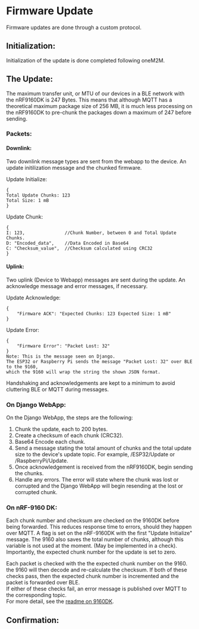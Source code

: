 # Firmware Update
Firmware updates are done through a custom protocol.
## Initialization:
Initialization of the update is done completed following oneM2M.

## The Update:
The maximum transfer unit, or MTU of our devices in a BLE network with the nRF9160DK is 247 Bytes. This means that although MQTT has a theoretical maximum package size of 256 MB, it is much less processing on the nRF9160DK to pre-chunk the packages down a maximum of 247 before sending.
### Packets:

#### Downlink:
Two downlink message types are sent from the webapp to the device. An update initilization message and the chunked firmware.  
  
Update Initialize:  
```
{
Total Update Chunks: 123
Total Size: 1 mB
}
```
Update Chunk:
```
{
I: 123,               //Chunk Number, between 0 and Total Update Chunks.
D: "Encoded_data",    //Data Encoded in Base64
C: "Checksum_value",  //Checksum calculated using CRC32
}
```


#### Uplink:
Two uplink (Device to Webapp) messages are sent during the update. An acknowledge message and error messages, if necessary.
  
Update Acknowledge:
```
{
    "Firmware ACK": "Expected Chunks: 123 Expected Size: 1 mB"
}
```
Update Error: 
```
{
    "Firmware Error": "Packet Lost: 32"
}
Note: This is the message seen on Django.
The ESP32 or Raspberry Pi sends the message "Packet Lost: 32" over BLE to the 9160,
which the 9160 will wrap the string the shown JSON format.
```
Handshaking and acknowledgements are kept to a minimum to avoid cluttering BLE or MQTT during messages.  

### On Django WebApp:
On the Django WebApp, the steps are the following: 
1. Chunk the update, each to 200 bytes.
2. Create a checksum of each chunk (CRC32).
3. Base64 Encode each chunk.
4. Send a message stating the total amount of chunks and the total update size to the device's update topic. For example, /ESP32/Update or /RaspberryPi/Update. 
5. Once acknowledgement is received from the nRF9160DK, begin sending the chunks.
6. Handle any errors. The error will state where the chunk was lost or corrupted and the Django WebApp will begin resending at the lost or corrupted chunk.

### On nRF-9160 DK: 
Each chunk number and checksum are checked on the 9160DK before being forwarded. This reduces response time to errors, should they happen over MQTT.
A flag is set on the nRF-9160DK with the first "Update Initialize" message. The 9160 also saves the total number of chunks, although this variable is not used at the moment. (May be implemented in a check).  
Importantly, the expected chunk number for the update is set to zero.  
  
Each packet is checked with the the expected chunk number on the 9160. the 9160 will then decode and re-calculate the checksum. If both of these checks pass, then the expected chunk number is incremented and the packet is forwarded over BLE.  
If either of these checks fail, an error message is published over MQTT to the corresponding topic.  
For more detail, see the [readme on 9160DK](../../9160dk/IPE_OTA/readme.md).
## Confirmation:
